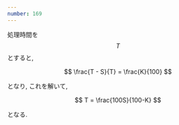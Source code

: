 ```yaml
---
number: 169
---
```

処理時間を $$ T $$ とすると,

$$
\frac{T - S}{T} = \frac{K}{100}
$$

となり, これを解いて,

$$
T = \frac{100S}{100-K}
$$

となる.
